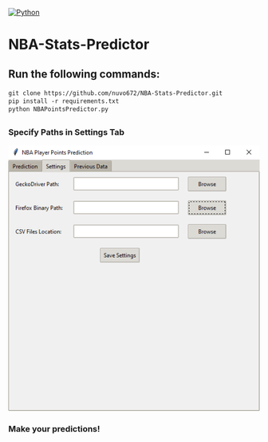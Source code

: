 
[![Python](https://img.shields.io/badge/Python-%E2%89%A5%203.6-yellow.svg)](https://www.python.org/) 

# NBA-Stats-Predictor

## Run the following commands:
```
git clone https://github.com/nuvo672/NBA-Stats-Predictor.git
pip install -r requirements.txt
python NBAPointsPredictor.py
```

## 

### Specify Paths in Settings Tab
![image](https://raw.githubusercontent.com/nuvo672/NBA-Stats-Predictor/main/imgs/image.png)
### Make your predictions!

